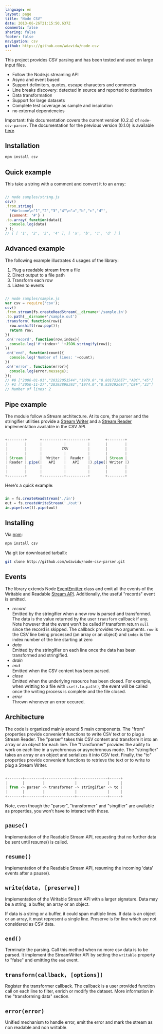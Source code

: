 ```yaml
---
language: en
layout: page
title: "Node CSV"
date: 2013-06-26T21:15:50.637Z
comments: false
sharing: false
footer: false
navigation: csv
github: https://github.com/wdavidw/node-csv
---
```



This project provides CSV parsing and has been tested and used 
on large input files.

*   Follow the Node.js streaming API
*   Async and event based
*   Support delimiters, quotes, escape characters and comments
*   Line breaks discovery: detected in source and reported to destination
*   Data transformation
*   Support for large datasets
*   Complete test coverage as sample and inspiration
*   no external dependencies

Important: this documentation covers the current version (0.2.x) of 
`node-csv-parser`. The documentation for the previous version (0.1.0) is 
available [here](https://github.com/wdavidw/node-csv-parser/tree/v0.1).

Installation
------------

```bash
npm install csv
```

Quick example
-------------

This take a string with a comment and convert it to an array:

```javascript

// node samples/string.js
csv()
.from.string(
  '#Welcome\n"1","2","3","4"\n"a","b","c","d"',
  {comment: '#'} )
.to.array( function(data){
  console.log(data)
} );
// [ [ '1', '2', '3', '4' ], [ 'a', 'b', 'c', 'd' ] ]


```

Advanced example
----------------

The following example illustrates 4 usages of the library:
1.  Plug a readable stream from a file
2.  Direct output to a file path
3.  Transform each row
4.  Listen to events

```javascript

// node samples/sample.js
var csv = require('csv');
csv()
.from.stream(fs.createReadStream(__dirname+'/sample.in')
.to.path(__dirname+'/sample.out')
.transform( function(row){
  row.unshift(row.pop());
  return row;
})
.on('record', function(row,index){
  console.log('#'+index+' '+JSON.stringify(row));
})
.on('end', function(count){
  console.log('Number of lines: '+count);
})
.on('error', function(error){
  console.log(error.message);
});
// #0 ["2000-01-01","20322051544","1979.0","8.8017226E7","ABC","45"]
// #1 ["2050-11-27","28392898392","1974.0","8.8392926E7","DEF","23"]
// Number of lines: 2

```

Pipe example
------------

The module follow a Stream architecture. At its core, the parser and 
the stringifier utilities provide a [Stream Writer][writable_stream] 
and a [Stream Reader][readable_stream] implementation available in the CSV API.

```javascript

+--------+      +----------+----------+       +--------+
|        |      |          |          |       |        |
|        |      |         CSV         |       |        |
|        |      |          |          |       |        |
| Stream |      |  Writer  |  Reader  |       | Stream |
| Reader |.pipe(|   API    |   API    |).pipe(| Writer |)
|        |      |          |          |       |        |
|        |      |          |          |       |        |
+--------+      +----------+----------+       +--------+

```

Here's a quick example:

```javascript

in = fs.createReadStream('./in')
out = fs.createWriteStream('./out')
in.pipe(csv()).pipe(out)

```

Installing
----------

Via [npm](http://github.com/isaacs/npm):
```bash
npm install csv
```

Via git (or downloaded tarball):
```bash
git clone http://github.com/wdavidw/node-csv-parser.git
```

Events
------

The library extends Node [EventEmitter][event] class and emit all
the events of the Writable and Readable [Stream API][stream]. Additionally, the useful "records" event 
is emitted.

*   *record*   
  Emitted by the stringifier when a new row is parsed and transformed. The data is 
  the value returned by the user `transform` callback if any. Note however that the event won't 
  be called if transform return `null` since the record is skipped.
  The callback provides two arguments. `row` is the CSV line being processed (an array or an object)
  and `index` is the index number of the line starting at zero
*   *data*   
  Emitted by the stringifier on each line once the data has been transformed and stringified.
*   *drain*   
*   *end*   
  Emitted when the CSV content has been parsed.
*   *close*   
  Emitted when the underlying resource has been closed. For example, when writting to a file with `csv().to.path()`, the event will be called once the writing process is complete and the file closed.
*   *error*   
  Thrown whenever an error occured.

Architecture
------------

The code is organized mainly around 5 main components. 
The "from" properties provide convenient functions 
to write CSV text or to plug a Stream Reader. The "parser" 
takes this CSV content and transform it into an array or 
an object for each line. The "transformer" provides the ability 
to work on each line in a synchronous or asynchronous mode. 
The "stringifier" takes an array or an object and serializes it into 
CSV text. Finally, the "to" properties provide convenient 
functions to retrieve the text or to write to plug a Stream Writer.

```javascript

+-------+--------+--------------+--------------+-----+
|       |        |              |              |     |
| from -> parser -> transformer -> stringifier -> to |
|       |        |              |              |     |
+-------+--------+--------------+--------------+-----+

```

Note, even though the "parser", "transformer" and "singifier" are available
as properties, you won't have to interact with those.
    

<a name="pause"></a>
`pause()`
---------

Implementation of the Readable Stream API, requesting that no further data 
be sent until resume() is called.


<a name="resume"></a>
`resume()`
----------

Implementation of the Readable Stream API, resuming the incoming 'data' 
events after a pause().


<a name="write"></a>
`write(data, [preserve])`
-------------------------

Implementation of the Writable Stream API with a larger signature. Data
may be a string, a buffer, an array or an object.

If data is a string or a buffer, it could span multiple lines. If data 
is an object or an array, it must represent a single line.
Preserve is for line which are not considered as CSV data.


<a name="end"></a>
`end()`
-------

Terminate the parsing. Call this method when no more csv data is 
to be parsed. It implement the StreamWriter API by setting the `writable` 
property to "false" and emitting the `end` event.


<a name="transform"></a>
`transform(callback, [options])`
---------------------

Register the transformer callback. The callback is a user provided 
function call on each line to filter, enrich or modify the 
dataset. More information in the "transforming data" section.


<a name="error"></a>
`error(error)`
--------------

Unified mechanism to handle error, emit the error and mark the 
stream as non readable and non writable.

[event]: http://nodejs.org/api/events.html
[stream]: http://nodejs.org/api/stream.html
[writable_stream]: http://nodejs.org/api/stream.html#stream_writable_stream
[readable_stream]: http://nodejs.org/api/stream.html#stream_readable_stream
